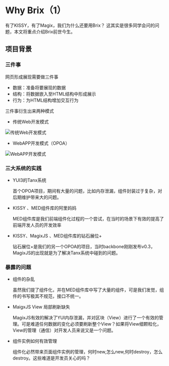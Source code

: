 # Why Brix（1）

有了KISSY，有了Magix，我们为什么还要用Brix？
这其实是很多同学会问的问题，本文将重点介绍Brix前世今生。

## 项目背景

### 三件事

网页形成展现需要做三件事

* 数据：准备将要展现的数据
* 结构：将数据嵌入至HTML结构中形成展示
* 行为：为HTML结构增加交互行为

三件事衍生出来两种模式

* 传统Web开发模式

![传统Web开发模式](http://img03.taobaocdn.com/tps/i3/T173PHXoNpXXboY1wv-960-720.png)

* WebAPP开发模式（OPOA）

![WebAPP开发模式](http://img04.taobaocdn.com/tps/i4/T154_LXktgXXboY1wv-960-720.png)

### 三大系统的实践

* YUI3的Tanx系统

	首个OPOA项目，期间有大量的问题，比如内存泄漏，组件封装过于复杂，对后期维护带来大的问题。
 	
* KISSY 、MED组件库的阿里妈妈
	
	MED组件库是我们前端组件化过程的一个尝试，在当时的场景下有效的提高了前端开发人员的开发效率	

* KISSY、MagixJS 、MED组件库的钻石展位+

	钻石展位+是我们的另一个OPOA的项目，当时backbone刚刚发布v0.3，MagixJS的出现就是为了解决Tanx系统中碰到的问题。


### 暴露的问题


* 组件的杂乱
	
	虽然我们提了组件化，并在MED组件库中写了大量的组件，可是我们发觉，组件的书写极其不规范，接口不统一。

* MaigxJS View 局部刷新缺失
	
	MagixJS有效的解决了YUI内存泄漏，并对区块（View）进行了一个有效的管理。可是难道任何数据的变化必须要刷新整个View？如果将View细颗粒化，View的管理（通信）对开发人员来说又是一个问题。
	
* 组件实例如何有效管理

	组件化必然带来页面组件实例的管理，何时new,怎么new,何时destroy，怎么destroy。这些难道是开发员关心的吗？











